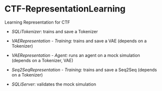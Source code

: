 
# CTF-RepresentationLearning
Learning Representation for CTF

- *SQLiTokenizer*: trains and save a Tokenizer

- *VAERepresentation - Training:* trains and save a VAE (depends on a Tokenizer)
- *VAERepresentation - Agent:* runs an agent on a mock simulation (depends on a Tokenizer, VAE)

- *Seq2SeqRepresentation - Training:* trains and save a Seq2Seq (depends on a Tokenizer)

- *SQLiServer*: validates the mock simulation
